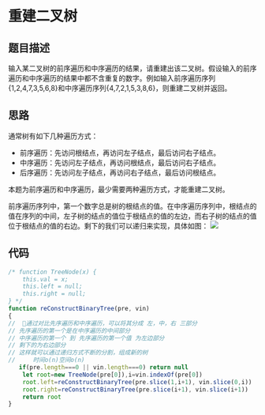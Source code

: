 # 重建二叉树


## 题目描述

输入某二叉树的前序遍历和中序遍历的结果，请重建出该二叉树。假设输入的前序遍历和中序遍历的结果中都不含重复的数字。例如输入前序遍历序列{1,2,4,7,3,5,6,8}和中序遍历序列{4,7,2,1,5,3,8,6}，则重建二叉树并返回。

## 思路

通常树有如下几种遍历方式：

* 前序遍历：先访问根结点，再访问左子结点，最后访问右子结点。
* 中序遍历：先访问左子结点，再访问根结点，最后访问右子结点。
* 后序遍历：先访问左子结点，再访问右子结点，最后访问根结点。

本题为前序遍历和中序遍历，最少需要两种遍历方式，才能重建二叉树。

前序遍历序列中，第一个数字总是树的根结点的值。在中序遍历序列中，根结点的值在序列的中间，左子树的结点的值位于根结点的值的左边，而右子树的结点的值位于根结点的值的右边。剩下的我们可以递归来实现，具体如图：
![](~@/sword-offer-by-JavaScript/02/01.jpg)

## 代码 
```javascript
/* function TreeNode(x) {
    this.val = x;
    this.left = null;
    this.right = null;
} */
function reConstructBinaryTree(pre, vin)
{
//  通过对比先序遍历和中序遍历，可以将其分成 左，中，右 三部分
// 先序遍历的第一个是在中序遍历的中间部分
// 中序遍历的第一个 到 先序遍历的第一个值 为左边部分
// 剩下的为右边部分
// 这样就可以通过递归方式不断的分割，组成新的树
//     时间o(n)空间o(n)
   if(pre.length===0 || vin.length===0) return null
    let root=new TreeNode(pre[0]),i=vin.indexOf(pre[0])
    root.left=reConstructBinaryTree(pre.slice(1,i+1), vin.slice(0,i))
    root.right=reConstructBinaryTree(pre.slice(i+1), vin.slice(i+1))
    return root
}
```